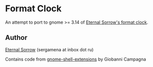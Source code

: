 # Format Clock

An attempt to port to gnome >= 3.14 of 
[Eternal Sorrow's format clock](https://github.com/eternal-sorrow/format-clock).

## Author

[Eternal Sorrow](https://github.com/eternal-sorrow) (sergamena at inbox dot ru)

Contains code from
[gnome-shell-extensions](https://git.gnome.org/browse/gnome-shell-extensions/)
by Giobanni Campagna
